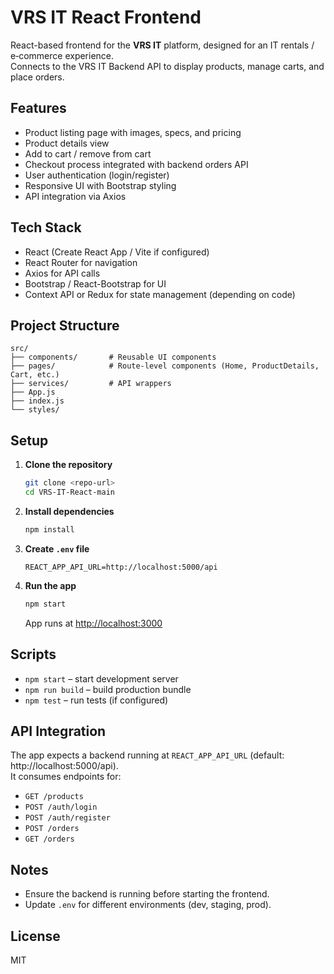 # VRS IT React Frontend

React-based frontend for the **VRS IT** platform, designed for an IT rentals / e‑commerce experience.  
Connects to the VRS IT Backend API to display products, manage carts, and place orders.

## Features
- Product listing page with images, specs, and pricing
- Product details view
- Add to cart / remove from cart
- Checkout process integrated with backend orders API
- User authentication (login/register)
- Responsive UI with Bootstrap styling
- API integration via Axios

## Tech Stack
- React (Create React App / Vite if configured)
- React Router for navigation
- Axios for API calls
- Bootstrap / React-Bootstrap for UI
- Context API or Redux for state management (depending on code)

## Project Structure
```
src/
├── components/       # Reusable UI components
├── pages/            # Route-level components (Home, ProductDetails, Cart, etc.)
├── services/         # API wrappers
├── App.js
├── index.js
└── styles/
```

## Setup
1. **Clone the repository**
   ```bash
   git clone <repo-url>
   cd VRS-IT-React-main
   ```
2. **Install dependencies**
   ```bash
   npm install
   ```
3. **Create `.env` file**
   ```env
   REACT_APP_API_URL=http://localhost:5000/api
   ```
4. **Run the app**
   ```bash
   npm start
   ```
   App runs at [http://localhost:3000](http://localhost:3000)

## Scripts
- `npm start` – start development server
- `npm run build` – build production bundle
- `npm test` – run tests (if configured)

## API Integration
The app expects a backend running at `REACT_APP_API_URL` (default: http://localhost:5000/api).  
It consumes endpoints for:
- `GET /products`
- `POST /auth/login`
- `POST /auth/register`
- `POST /orders`
- `GET /orders`

## Notes
- Ensure the backend is running before starting the frontend.
- Update `.env` for different environments (dev, staging, prod).

## License
MIT
